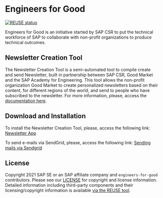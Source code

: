 # Engineers for Good

[![REUSE status](https://api.reuse.software/badge/github.com/SAP/engineers-for-good)](https://api.reuse.software/info/github.com/SAP/engineers-for-good)

Engineers for Good is an initiative started by SAP CSR to put the technical workforce of SAP to collaborate with non-profit organizations to produce technical outcomes.

## Newsletter Creation Tool

The Newsletter Creation Tool is a semi-automated tool to compile create and send Newsletter, built in partnership between SAP CSR, Good Market and the SAP Academy for Engineering.
This tool allows the non-profit organization Good Market to create personalized newsletters based on their content, for different regions of the world, and send to people who have subscribed to the newsletter.
For more information, please, access the [documentation here](newsletter-creation-tool/).

## Download and Installation

To install the Newsletter Creation Tool, please, access the following link: [Newsletter App](newsletter-creation-tool/goodmarket-newsletter/)

To send e-mails via SendGrid, please, access the following link: [Sending mails via Sendgrid](newsletter-creation-tool/sendgrid/)

## License

Copyright 2021 SAP SE or an SAP affiliate company and ```engineers-for-good``` contributors. Please see our [LICENSE](LICENSE) for copyright and license information. Detailed information including third-party components and their licensing/copyright information is available [via the REUSE tool](https://api.reuse.software/info/github.com/SAP/engineers-for-good).
